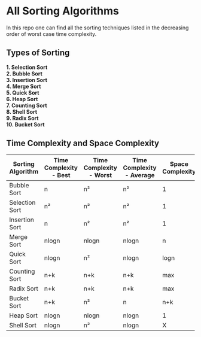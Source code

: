 # All Sorting Algorithms
  In this repo one can find all the sorting techniques listed in the decreasing order of worst case time complexity.

## Types of Sorting
  **1. Selection Sort**\
  **2. Bubble Sort**\
  **3. Insertion Sort**\
  **4. Merge Sort**\
  **5. Quick Sort**\
  **6. Heap Sort**\
  **7. Counting Sort**\
  **8. Shell Sort**\
  **9. Radix Sort**\
  **10. Bucket Sort**

## Time Complexity and Space Complexity
| Sorting Algorithm | Time Complexity - Best | Time Complexity - Worst | Time Complexity - Average | Space Complexity |
| ----------------- | ---------------------- | ----------------------- | ------------------------- | ---------------- |
| Bubble Sort       | n	                     | n²	               | n²	                   | 1                |
| Selection Sort    | n²                     | n²	               | n²	                   | 1                |   
| Insertion Sort    | n	                     | n²	               | n²	                   | 1                |   
| Merge Sort	    | nlogn                  | nlogn	               | nlogn	                   | n                |
| Quick Sort	    | nlogn	             | n²	               | nlogn	                   | logn             |
| Counting Sort	    | n+k	             | n+k	               | n+k	                   | max              |
| Radix Sort	    | n+k	             | n+k	               | n+k	                   | max              |
| Bucket Sort	    | n+k	             | n²	               | n	                   | n+k              |
| Heap Sort	    | nlogn	             | nlogn	               | nlogn	                   | 1                |
| Shell Sort	    | nlogn	             | n²	               | nlogn                     | X                |
